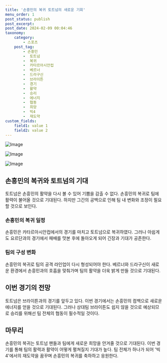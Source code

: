 ```yaml
---
title: '손흥민의 복귀 토트넘의 새로운 기회'
menu_order: 1
post_status: publish
post_excerpt: 
post_date: 2024-02-09 00:04:46
taxonomy:
    category:
        - 스포츠
    post_tag:
        - 손흥민
        -  토트넘
        -  복귀
        -  카타르아시안컵
        -  베르너
        -  드라구신
        -  브라이튼
        -  경기
        -  활약
        -  승리
        -  에너지
        -  협동
        -  희망
        -  빅4
        -  재도약
custom_fields:
    field1: value 1
    field2: value 2
---
```


![Image](https://imgnews.pstatic.net/image/076/2024/02/08/2024020801000626400080631_20240208174806945.jpg?type=w647)

![Image](https://imgnews.pstatic.net/image/076/2024/02/08/2024020801000626400080632_20240208174806953.jpg?type=w647)

![Image](https://imgnews.pstatic.net/image/076/2024/02/08/2024020801000626400080633_20240208174806962.jpg?type=w647)

## 손흥민의 복귀와 토트넘의 기대
토트넘은 손흥민의 활약을 다시 볼 수 있어 기쁨을 감출 수 없다. 손흥민의 복귀로 팀에 활력이 불어올 것으로 기대된다. 하지만 그간의 공백으로 인해 팀 내 변화와 조정이 필요할 것으로 보인다.
### 손흥민의 복귀 일정
손흥민은 카타르아시안컵에서의 경기를 마치고 토트넘으로 복귀하였다. 그러나 아쉽게도 요르단과의 경기에서 패배를 맛본 후에 돌아오게 되어 긴장과 기대가 공존한다.
### 팀의 구성 변화
손흥민의 복귀로 팀의 공격 라인업이 다시 형성되어야 한다. 베르너와 드라구신이 새로운 환경에서 손흥민과의 호흡을 맞춰가며 팀의 활약을 더욱 밝게 만들 것으로 기대된다.
## 이번 경기의 전망
토트넘은 브라이튼과의 경기를 앞두고 있다. 이번 경기에서는 손흥민의 컴백으로 새로운 에너지를 얻을 것으로 기대된다. 그러나 상대팀 브라이튼도 쉽지 않을 것으로 예상되므로 승리를 위해선 팀 전체의 협동이 필수적일 것이다.
## 마무리
손흥민의 복귀는 토트넘 팬들과 팀에게 새로운 희망을 안겨줄 것으로 기대된다. 이번 경기를 통해 팀의 활력과 활약이 어떻게 펼쳐질지 기대가 높다. 팀 전체가 하나가 되어 '빅4'에서의 재도약을 꿈꾸며 손흥민의 복귀를 축하하고 응원한다.
